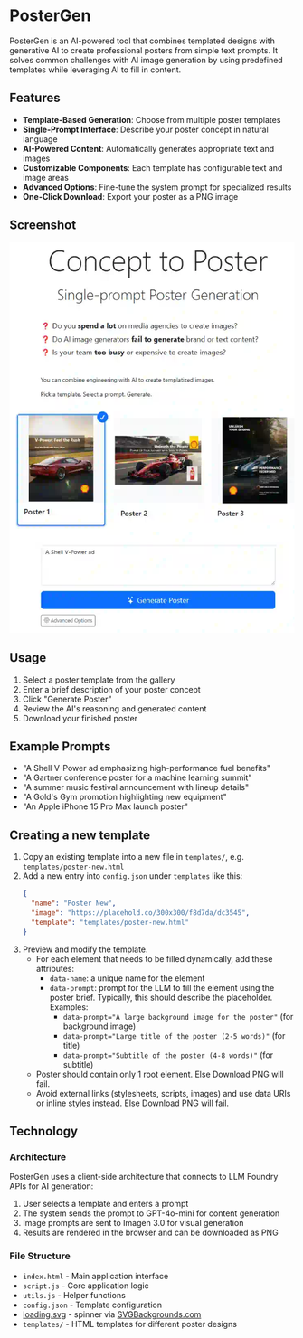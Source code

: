 # PosterGen

PosterGen is an AI-powered tool that combines templated designs with generative AI to create professional posters from simple text prompts. It solves common challenges with AI image generation by using predefined templates while leveraging AI to fill in content.

## Features

- **Template-Based Generation**: Choose from multiple poster templates
- **Single-Prompt Interface**: Describe your poster concept in natural language
- **AI-Powered Content**: Automatically generates appropriate text and images
- **Customizable Components**: Each template has configurable text and image areas
- **Advanced Options**: Fine-tune the system prompt for specialized results
- **One-Click Download**: Export your poster as a PNG image

## Screenshot

![Screenshot](screenshot.webp)

## Usage

1. Select a poster template from the gallery
2. Enter a brief description of your poster concept
3. Click "Generate Poster"
4. Review the AI's reasoning and generated content
5. Download your finished poster

## Example Prompts

- "A Shell V-Power ad emphasizing high-performance fuel benefits"
- "A Gartner conference poster for a machine learning summit"
- "A summer music festival announcement with lineup details"
- "A Gold's Gym promotion highlighting new equipment"
- "An Apple iPhone 15 Pro Max launch poster"

## Creating a new template

1. Copy an existing template into a new file in `templates/`, e.g. `templates/poster-new.html`
2. Add a new entry into `config.json` under `templates` like this:
   ```json
   {
     "name": "Poster New",
     "image": "https://placehold.co/300x300/f8d7da/dc3545",
     "template": "templates/poster-new.html"
   }
   ```
3. Preview and modify the template.
   - For each element that needs to be filled dynamically, add these attributes:
     - `data-name`: a unique name for the element
     - `data-prompt`: prompt for the LLM to fill the element using the poster brief. Typically, this should describe the placeholder. Examples:
       - `data-prompt="A large background image for the poster"` (for background image)
       - `data-prompt="Large title of the poster (2-5 words)"` (for title)
       - `data-prompt="Subtitle of the poster (4-8 words)"` (for subtitle)
   - Poster should contain only 1 root element. Else Download PNG will fail.
   - Avoid external links (stylesheets, scripts, images) and use data URIs or inline styles instead. Else Download PNG will fail.

## Technology

### Architecture

PosterGen uses a client-side architecture that connects to LLM Foundry APIs for AI generation:

1. User selects a template and enters a prompt
2. The system sends the prompt to GPT-4o-mini for content generation
3. Image prompts are sent to Imagen 3.0 for visual generation
4. Results are rendered in the browser and can be downloaded as PNG

### File Structure

- `index.html` - Main application interface
- `script.js` - Core application logic
- `utils.js` - Helper functions
- `config.json` - Template configuration
- [loading.svg](loading.svg) - spinner via [SVGBackgrounds.com](https://www.svgbackgrounds.com/elements/animated-svg-preloaders/)
- `templates/` - HTML templates for different poster designs
